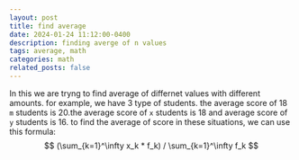```yaml
---
layout: post
title: find average
date: 2024-01-24 11:12:00-0400
description: finding averge of n values
tags: average, math
categories: math
related_posts: false
---
```


In this we are tryng to find average of differnet values with different amounts. for example, we have 3 type of students. the average score of 18 `m` students is 20.the average score of `x` students is 18 and average score of `y` students is 16. to find the average of score in these situations, we can use this formula:
$$
(\sum_{k=1}^\infty x_k * f_k) / \sum_{k=1}^\infty f_k
$$